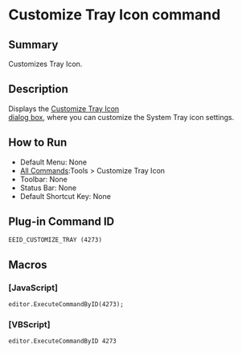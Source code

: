 # Customize Tray Icon command

## Summary

Customizes Tray Icon.

## Description

Displays the [Customize Tray Icon \
dialog box](../../dlg/tray/index), where you can customize the System Tray icon settings.

## How to Run

- Default Menu: None
- [All Commands](all_commands):Tools >
Customize Tray Icon
- Toolbar: None
- Status Bar: None
- Default Shortcut Key: None

## Plug-in Command ID

```
EEID_CUSTOMIZE_TRAY (4273)```

## Macros

### \[JavaScript\]

```
editor.ExecuteCommandByID(4273);
```

### \[VBScript\]

```
editor.ExecuteCommandByID 4273
```
